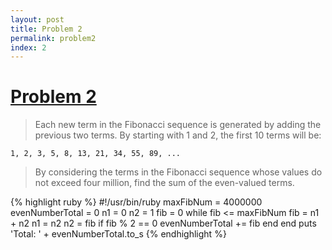 ```yaml
---
layout: post
title: Problem 2
permalink: problem2
index: 2
---
```

# [Problem 2](https://projecteuler.net/problem=2)

>Each new term in the Fibonacci sequence is generated by adding the previous two terms. By starting with 1 and 2, the first 10 terms will be:

```
1, 2, 3, 5, 8, 13, 21, 34, 55, 89, ...
```

>By considering the terms in the Fibonacci sequence whose values do not exceed four million, find the sum of the even-valued terms.

{% highlight ruby %}
#!/usr/bin/ruby
maxFibNum = 4000000
evenNumberTotal = 0
n1 = 0
n2 = 1
fib = 0
while fib <= maxFibNum
	fib = n1 + n2
	n1 = n2
	n2 = fib
	if fib % 2 == 0
		evenNumberTotal += fib
	end
end
puts 'Total: ' + evenNumberTotal.to_s
{% endhighlight %}
